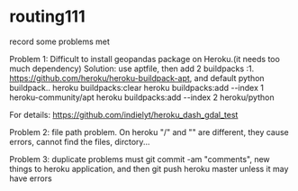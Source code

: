 # routing111
record some problems met

Problem 1: Difficult to install geopandas package on Heroku.(it needs too much dependency)
Solution: use aptfile, then add 2 buildpacks :1. https://github.com/heroku/heroku-buildpack-apt, and default python buildpack..
heroku buildpacks:clear
heroku buildpacks:add --index 1 heroku-community/apt
heroku buildpacks:add --index 2 heroku/python

For details: https://github.com/indielyt/heroku_dash_gdal_test


Problem 2: file path problem.
On heroku "/" and "\" are different, they cause errors, cannot find the files, dirctory...

Problem 3: duplicate problems
must git commit -am "comments", new things to heroku application, and then git push heroku master
unless it may have errors
